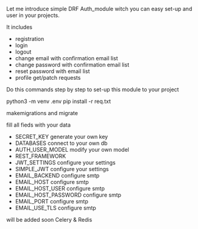 Let me introduce simple DRF Auth_module witch you can easy set-up and user in your projects.

It includes 
   - registration
   - login
   - logout
   - change email with confirmation email list
   - change password with confirmation email list
   - reset password with email list
   - profile get/patch requests

Do this commands step by step to set-up this module to your project 

python3 -m venv .env
pip install -r req.txt 

makemigrations and migrate 

fill all fieds with your data
   - SECRET_KEY generate your own key
   - DATABASES connect to your own db
   - AUTH_USER_MODEL modify your own model    
   - REST_FRAMEWORK 
   - JWT_SETTINGS configure your settings 
   - SIMPLE_JWT configure your settings 
   - EMAIL_BACKEND configure smtp
   - EMAIL_HOST configure smtp
   - EMAIL_HOST_USER configure smtp
   - EMAIL_HOST_PASSWORD configure smtp
   - EMAIL_PORT configure smtp
   - EMAIL_USE_TLS configure smtp


will be added soon Celery & Redis 

